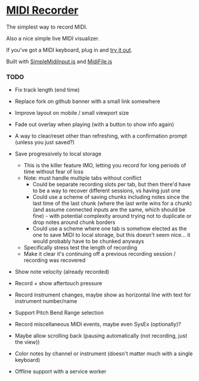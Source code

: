 # [MIDI Recorder][app]

The simplest way to record MIDI.

Also a nice simple live MIDI visualizer.

If you've got a MIDI keyboard, plug in and [try it out][app].

Built with [SimpleMidiInput.js](https://github.com/kchapelier/SimpleMidiInput.js) and [MidiFile.js](https://github.com/nfroidure/midifile)

### TODO

* Fix track length (end time)

* Replace fork on github banner with a small link somewhere

* Improve layout on mobile / small viewport size

* Fade out overlay when playing (with a button to show info again)

* A way to clear/reset other than refreshing, with a confirmation prompt (unless you just saved?)

* Save progressively to local storage
    - This is the killer feature IMO, letting you record for long periods of time without fear of loss
    - Note: must handle multiple tabs without conflict
        - Could be separate recording slots per tab, but then there'd have to be a way to recover different sessions, vs having just one
        - Could use a scheme of saving chunks including notes since the last time of the last chunk (where the last write wins for a chunk) (and assume connected inputs are the same, which should be fine) - with potential complexity around trying not to duplicate or drop notes around chunk borders
        - Could use a scheme where one tab is somehow elected as the one to save MIDI to local storage, but this doesn't seem nice... it would probably have to be chunked anyways
    - Specifically stress test the length of recording
    - Make it clear it's continuing off a previous recording session / recording was recovered

* Show note velocity (already recorded)

* Record + show aftertouch pressure

* Record instrument changes, maybe show as horizontal line with text for instrument number/name

* Support Pitch Bend Range selection

* Record miscellaneous MIDI events, maybe even SysEx (optionally)?

* Maybe allow scrolling back (pausing automatically (not recording, just the view))

* Color notes by channel or instrument (doesn't matter much with a single keyboard)

* Offline support with a service worker

[app]: https://midi-recorder.web.app/
